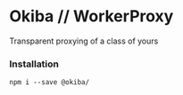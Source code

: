 

# Okiba // WorkerProxy
Transparent proxying of a class of yours




### Installation
```
npm i --save @okiba/
```



